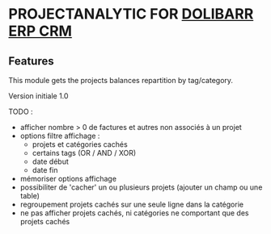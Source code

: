 # PROJECTANALYTIC FOR [DOLIBARR ERP CRM](https://www.dolibarr.org)

## Features

This module gets the projects balances repartition by tag/category.

Version initiale 1.0

TODO :
- afficher nombre > 0 de factures et autres non associés à un projet
- options filtre affichage :
	- projets et catégories cachés
	- certains tags (OR / AND / XOR)
	- date début
	- date fin
- mémoriser options affichage
- possibiliter de 'cacher' un ou plusieurs projets (ajouter un champ ou une table)
- regroupement projets cachés sur une seule ligne dans la catégorie
- ne pas afficher projets cachés, ni catégories ne comportant que des projets cachés
